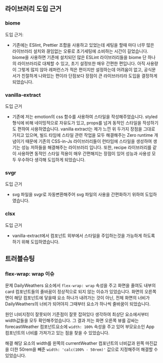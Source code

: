 ## 라이브러리 도입 근거

### biome
도입 근거: 
- 기존에는 ESlint, Prettier 조합을 사용하고 있었는데 세팅을 할때 마다 너무 많은 라이브러리 설치와 끊임없는 오류로 초기세팅에 소비하는 시간이 길었습니다.
  biome을 사용하면 기존에 설치되던 많은 ESLint 라이브러리들을 biome 단 하나의 라이브러리로 대체할 수 있고, 초기 설정또한 매우 간편한 편입니다.
  아직 사용량이 그렇게 많지 않아 레퍼런스가 적은 편이지만 설정하는데 어려움이 없고, 공식문서가 친절하게 나와있는 편이라 단점보다 장점이 큰 라이브러리라 도입을 결정하게 되었습니다.

### vanilla-extract
도입 근거
- 기존에 저는 emotion의 css 함수를 사용하여 스타일을 작성해주었습니다. styled 형식에 비해 네이밍적으로 자유도가 있고, props를 넘겨 동적인 스타일을 작성하기도 편하여 사용하였습니다.
  vanilla extract는 제가 느낀 위 두가지 장점을 그대로 가지고 있으며, 빌드 타임에 스타일 관련 작업을 모두 해결해주는 Zero runtime 개념이기 때문에 기존의 CSS-in-Js 라이브러리들이 런타임에 스타일을 생성하여 생기는 성능 저하들을 해결해주는 라이브러리 입니다. 또한, recipe 라이브러리를 같이 사용하면 동적인 스타일 적용이 매우 간편해지는 장점이 있어 성능과 사용성 모두 우수하다 생각해 도입하게 되었습니다.

### svgr
도입 근거
- svg 파일을 svgr로 자동변환해주어 svg 파일의 사용을 간편화하기 위하여 도입하였습니다.

### clsx
도입 근거
- vanilla-extract에서 컴포넌트 외부에서 스타일을 주입하는것을 가능하게 하도록 하기 위해 도입하였습니다.

## 트러블슈팅

### flex-wrap: wrap 이슈
문제
DailyWeathers 요소에서 `flex-wrap: wrap` 속성을 주고 화면을 줄여도 내부의 card 컴포넌트들의 줄바꿈이 정상적으로 되지 않는 이슈가 있었습니다.
화면의 오른쪽면이 해당 컴포넌트에 닿을때 요소 하나가 내려가는 것이 아닌, 전체 화면의 너비가 DailyWeathers의 너비가 되어야지 그때부터 요소가 하나씩 줄바꿈이 되었습니다. 

원인
너비지정이 잘못되어 기준점이 잘못 잡혀있다 생각하여 최상단 요소에서부터 width값들을 모두 확인해주었습니다. 
그 결과 저는 화면 오른쪽 뷰를 감싸는 forecastWeather 컴포넌트요소에 `width: 100%` 속성을 주고 있어 부모요소인 App 컴포넌트의 너비를 가져가고 있는 점을 찾을 수 있었습니다. 

해결
해당 요소의 width를 왼쪽의 currentWeather 컴포넌트의 너비값과 왼쪽 마진값을 더한 50rem을 빼준 `width: 'calc(100% - 50rem)'` 값으로 지정해주어 해결할 수 있었습니다.